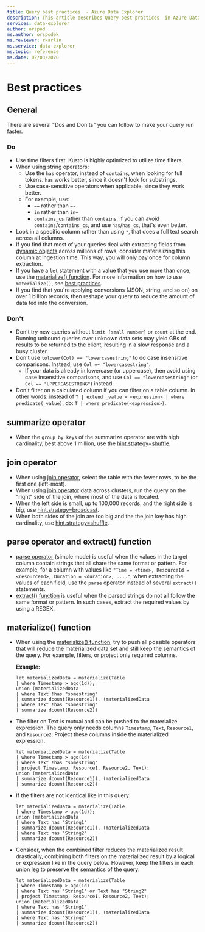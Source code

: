 ```yaml
---
title: Query best practices  - Azure Data Explorer
description: This article describes Query best practices  in Azure Data Explorer.
services: data-explorer
author: orspod
ms.author: orspodek
ms.reviewer: rkarlin
ms.service: data-explorer
ms.topic: reference
ms.date: 02/03/2020
---
```

# Best practices 

## General

There are several "Dos and Don'ts" you can follow to make your query run faster.

### Do

*  Use time filters first. Kusto is highly optimized to utilize time filters.
*  When using string operators:
   *	Use the `has` operator, instead of `contains`, when looking for full tokens. `has` works better, since it doesn't look for substrings.
   *	Use case-sensitive operators when applicable, since they work better. 
   *    For example, use:
         * `==` rather than `=~`
         * `in` rather than `in~`
         *  `contains_cs` rather than `contains`. If you can avoid `contains`/`contains_cs`, and use `has`/`has_cs`, that's even better.
*   Look in a specific column rather than using `*`, that does a full text search across all columns.
*   If you find that most of your queries deal with extracting fields from [dynamic objects](./scalar-data-types/dynamic.md) across millions of rows, consider
materializing this column at ingestion time. This way, you will only pay once for column extraction.  
*   If you have a `let` statement with a value that you use more than once, use the [materialize() function](./materializefunction.md).
    For more information on how to use `materialize()`, see [best practices](#materialize-function).
*   If you find that you're applying conversions (JSON, string, and so on) on over 1 billion records, then reshape your query to reduce the amount of data fed into the conversion.

### Don't

*   Don't try new queries without `limit [small number]` or `count` at the end.
    Running unbound queries over unknown data sets may yield GBs of results to be returned to the client, resulting in a slow response and a busy cluster.
*   Don't use `tolower(Col) == "lowercasestring"` to do case insensitive comparisons. Instead, use `Col =~ "lowercasestring"`.
    *   If your data is already in lowercase (or uppercase), then avoid using case insensitive comparisons, and use `Col == "lowercasestring"` (or `Col == "UPPERCASESTRING"`) instead.
*   Don't filter on a calculated column if you can filter on a table column. In other words: instead of `T | extend _value = <expression> | where predicate(_value)`, do: `T | where predicate(<expression>)`.

## summarize operator

*   When the `group by keys` of the summarize operator are with high cardinality, best above 1 million, use the [hint.strategy=shuffle](./shufflequery.md).

## join operator

*   When using [join operator](./joinoperator.md), select the table with the fewer rows, to be the first one (left-most). 
*   When using [join operator](./joinoperator.md) data across clusters, run the query on the "right" side of the join, where most of the data is located.
*   When the left side is small, up to 100,000 records, and the right side is big, use [hint.strategy=broadcast](./broadcastjoin.md).
*   When both sides of the join are too big and the the join key has high cardinality, use [hint.strategy=shuffle](./shufflequery.md).
    
## parse operator and extract() function

* [parse operator](./parseoperator.md) (simple mode) is useful when the values in the target column contain strings that all share the same format or pattern.
For example, for a column with values like `"Time = <time>, ResourceId = <resourceId>, Duration = <duration>, ...."`, when extracting the values of each field, use the `parse` operator instead of several `extract()` statements.
* [extract() function](./extractfunction.md) is useful when the parsed strings do not all follow the same format or pattern.
In such cases, extract the required values by using a REGEX.

## materialize() function

* When using the [materialize() function](./materializefunction.md), try to push all possible operators that will reduce the materialized data set and still keep the semantics of the query. For example, filters, or project only required columns.
    
    **Example:**

    ```kusto
    let materializedData = materialize(Table
    | where Timestamp > ago(1d));
    union (materializedData
    | where Text !has "somestring"
    | summarize dcount(Resource1)), (materializedData
    | where Text !has "somestring"
    | summarize dcount(Resource2))
    ```

* The filter on Text is mutual and can be pushed to the materialize expression.
    The query only needs columns `Timestamp`, `Text`, `Resource1`, and `Resource2`. Project these columns inside the materialized expression.
    
    ```kusto
    let materializedData = materialize(Table
    | where Timestamp > ago(1d)
    | where Text !has "somestring"
    | project Timestamp, Resource1, Resource2, Text);
    union (materializedData
    | summarize dcount(Resource1)), (materializedData
    | summarize dcount(Resource2))
    ```
    
*	If the filters are not identical like in this query:  

    ```kusto
    let materializedData = materialize(Table
    | where Timestamp > ago(1d));
    union (materializedData
    | where Text has "String1"
    | summarize dcount(Resource1)), (materializedData
    | where Text has "String2"
    | summarize dcount(Resource2))
    ```

*	Consider, when the combined filter reduces the materialized result drastically, combining both filters on the materialized result by a logical `or` expression like in the query below. However, keep the filters in each union leg to preserve the semantics of the query:
     
    ```kusto
    let materializedData = materialize(Table
    | where Timestamp > ago(1d)
    | where Text has "String1" or Text has "String2"
    | project Timestamp, Resource1, Resource2, Text);
    union (materializedData
    | where Text has "String1"
    | summarize dcount(Resource1)), (materializedData
    | where Text has "String2"
    | summarize dcount(Resource2))
    ```
    
